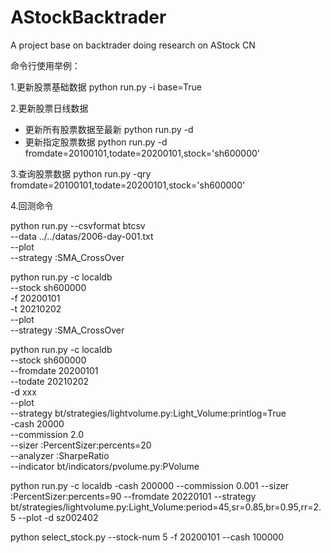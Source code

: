 # AStockBacktrader
A project base on backtrader doing research on AStock CN

命令行使用举例：

1.更新股票基础数据
python run.py -i base=True

2.更新股票日线数据
* 更新所有股票数据至最新
python run.py -d
* 更新指定股票数据
python run.py -d fromdate=20100101,todate=20200101,stock=\'sh600000\'

3.查询股票数据
python run.py -qry fromdate=20100101,todate=20200101,stock=\'sh600000\'

4.回测命令

python run.py --csvformat btcsv \
              --data ../../datas/2006-day-001.txt \
              --plot \
              --strategy :SMA_CrossOver

python run.py -c localdb \
                --stock sh600000 \
                -f 20200101 \
                -t 20210202 \
                --plot \
                --strategy :SMA_CrossOver

python run.py -c localdb \
                --stock sh600000 \
                --fromdate 20200101 \
                --todate 20210202 \
                -d xxx \
                --plot \
                --strategy bt/strategies/lightvolume.py:Light_Volume:printlog=True \
                -cash 20000 \
                --commission 2.0 \
                --sizer :PercentSizer:percents=20 \
                --analyzer :SharpeRatio \
                --indicator bt/indicators/pvolume.py:PVolume

python run.py -c localdb -cash 200000 --commission 0.001 --sizer :PercentSizer:percents=90 --fromdate 20220101 --strategy bt/strategies/lightvolume.py:Light_Volume:period=45,sr=0.85,br=0.95,rr=2.5 --plot -d sz002402

python select_stock.py --stock-num 5 -f 20200101 --cash 100000